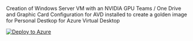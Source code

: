 Creation of Windows Server VM with an NVIDIA GPU Teams / One Drive and Graphic Card Configuration for AVD installed to create a golden image for Personal Destkop for Azure Virtual Desktop

[![Deploy to Azure](https://aka.ms/deploytoazurebutton)](https://portal.azure.com/#create/Microsoft.Template/uri/https%3A%2F%2Fraw.githubusercontent.com%2FAldebarancloud%2FWVD-Quickstart%2Fmain%2FModule-4-Golden-Image-Creation%2FVM-WindowsServer-with-graphic-card%2FAMD-VM%2FGolden-Image-With-Teams-OneDrive-plus-Software%2FGoldenImageAMD-Server.json%23)